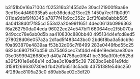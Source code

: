 b3151b0e16a71004
f025316b31455d2e
30ac121900f8aa6e
3ed15c4d460335a5
acb36dcda2f3cc25
1450a7ec1f1b0d91
011da9dbf91f8345
a7877f41b9cc352c
2cf3f8eb8abbb585
4a04138d0f7f85cd
553d2a20e9911651
4dec0613b0996363
f6a262750da04eda
96022ee24e547bf1
660644ce2f5b070a
949ccc78e6ab0d5b
aa410830c880bb40
495134d4efcd8ed5
278028d06e057a2a
2d1ad5f483443bc0
2bd6f8ba3a5dcb9c
f0a893870e4839aa
f53b32d06c7f8499
283e0449fbd55c25
682bc6907f97b459
cb75463cec7af44d
e64e19edebae30de
05e05999426680e9
d40a74756ac0f641
bc336a3f0fe9525d
a39f2f01e6e68e14
cd3ae3c10adf5c39
7283bc6eb81e9fdd
31591266630730ed
fb426fb6513c5adb
4375138fe546c250
4f289ac8105a23c0
d89ab8ae02c3df20
